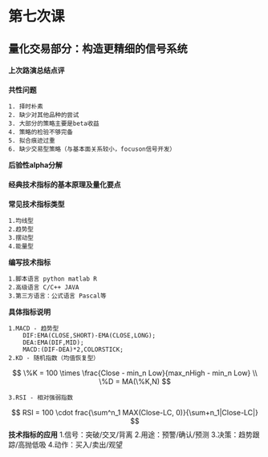 # 第七次课

## 量化交易部分：构造更精细的信号系统

#### 上次路演总结点评
**共性问题**

	1. 择时朴素
	2. 缺少对其他品种的尝试
	3. 大部分的策略主要是beta收益
	4. 策略的检验不够完备
	5. 拟合痕迹过重
	6. 缺少交易型策略（与基本面关系较小，focuson信号开发）
**后验性alpha分解**

#### 经典技术指标的基本原理及量化要点
**常见技术指标类型**

	1.均线型
	2.趋势型
	3.摆动型
	4.能量型
**编写技术指标**

	1.脚本语言 python matlab R
	2.高级语言 C/C++ JAVA
	3.第三方语言：公式语言 Pascal等
**具体指标说明**

	1.MACD - 趋势型
		DIF:EMA(CLOSE,SHORT)-EMA(CLOSE,LONG);
		DEA:EMA(DIF,MID);
		MACD:(DIF-DEA)*2,COLORSTICK;
	2.KD - 随机指数（均值恢复型）

$$
\%K = 100 \times \frac{Close - min_n Low}{max_nHigh - min_n Low} \\
\%D = MA(\%K,N)
$$

	3.RSI - 相对强弱指数
$$
RSI = 100 \cdot frac{\sum^n_1 MAX(Close-LC, 0)}{\sum+n_1|Close-LC|}
$$
**技术指标的应用**
	1.信号：突破/交叉/背离
	2.用途：预警/确认/预测
	3.决策：趋势跟踪/高抛低吸
	4.动作：买入/卖出/观望

